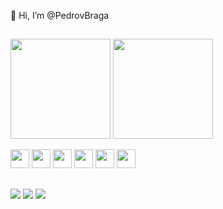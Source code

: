 👋 Hi, I’m @PedrovBraga

##
<!---
PedrovBraga/PedrovBraga is a ✨ special ✨ repository because its `README.md` (this file) appears on your GitHub profile.
You can click the Preview link to take a look at your changes.
--->

<img height="160em" src="https://github-readme-stats.vercel.app/api?username=PedrovBraga&show_icons=true&theme=transparent" /> <img height="160em" src="https://github-readme-stats.vercel.app/api/top-langs/?username=PedrovBraga&layout=compact&theme=transparent" />

<img height="30em" width="30em" src="https://cdn.jsdelivr.net/gh/devicons/devicon/icons/html5/html5-plain.svg" /> <img height="30em" width="30em" src="https://cdn.jsdelivr.net/gh/devicons/devicon/icons/css3/css3-plain.svg" /> <img height= "30em" width="30em" src="https://cdn.jsdelivr.net/gh/devicons/devicon/icons/bootstrap/bootstrap-plain.svg" /> <img height="30em" width="30em" src="https://cdn.jsdelivr.net/gh/devicons/devicon/icons/react/react-original.svg" /> <img height="30em" width="30em" src="https://cdn.jsdelivr.net/gh/devicons/devicon/icons/javascript/javascript-plain.svg" /> <img height="30em" width="30em" src="https://cdn.jsdelivr.net/gh/devicons/devicon/icons/java/java-original.svg" />

##

<a href="https://wa.me/5512988603332" ><img src="https://img.shields.io/badge/WhatsApp-25D366?style=for-the-badge&logo=whatsapp&logoColor=white" target="_blank" /></a>
<a href = "mailto:bragavpedro@hotmail.com" ><img src="https://img.shields.io/badge/Microsoft_Outlook-0078D4?style=for-the-badge&logo=microsoft-outlook&logoColor=white" target="_blank" /></a>
<a href = "https://www.linkedin.com/in/pedro-braga-b6768b230/" ><img src="https://img.shields.io/badge/LinkedIn-0077B5?style=for-the-badge&logo=linkedin&logoColor=white" target="_blank" /></a>
